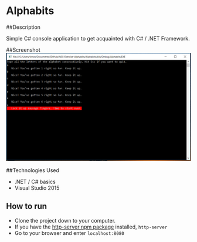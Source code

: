 # Alphabits

##Description

Simple C# console application to get acquainted with C# / .NET Framework. 

##Screenshot
![](https://github.com/madduxTim/NSS-Exercise-Alphabits/blob/master/img/screenshot.PNG)

##Technologies Used
- .NET / C# basics  
- Visual Studio 2015

## How to run 
- Clone the project down to your computer.
- If you have the [http-server npm package](https://www.npmjs.com/package/http-server) installed, `http-server` 
- Go to your browser and enter `localhost:8080`
